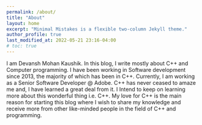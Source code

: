 ```yaml
---
permalink: /about/
title: "About"
layout: home
excerpt: "Minimal Mistakes is a flexible two-column Jekyll theme."
author_profile: true
last_modified_at: 2022-05-21 23:16-04:00
# toc: true
---
```


I am Devansh Mohan Kaushik. In this blog, I write mostly about C++ and Computer programming. I have been working in Software development since 2013, the majority of which has been in C++. Currently, I am working as a Senior Software Developer @ Adobe. C++ has never ceased to amaze me and, I have learned a great deal from it. I Intend to keep on learning more about this wonderful thing i.e. C++. My love for C++ is the main reason for starting this blog where I wish to share my knowledge and receive more from other like-minded people in the field of C++ and programming.